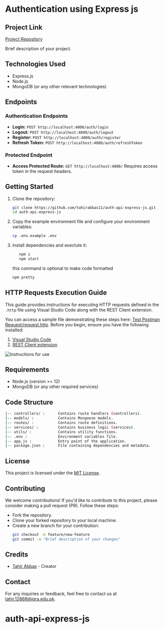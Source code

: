 # Authentication using Express js

## Project Link
[Project Repository](https://github.com/tahirabbas11/auth-api-express-js)

Brief description of your project.

## Technologies Used
- Express.js
- Node.js
- MongoDB (or any other relevant technologies)

## Endpoints

### Authentication Endpoints
- **Login:** `POST http://localhost:4000/auth/login`
- **Logout:** `POST http://localhost:4000/auth/logout`
- **Register:** `POST http://localhost:4000/auth/register`
- **Refresh Token:** `POST http://localhost:4000/auth/refreshToken`

### Protected Endpoint
- **Access Protected Route:** `GET http://localhost:4000/` Requires access token in the request headers.

## Getting Started
1. Clone the repository:
   ```bash
   git clone https://github.com/tahirabbas11/auth-api-express-js.git
   cd auth-api-express-js
   ```
2. Copy the example environment file and configure your environment variables:
   ```bash
   cp .env.example .env
   ```
3. Install dependencies and exectute it:
   ```bash
      npm i
      npm start
      ````
      this command is optional to make code formatted 
      ```bash
      npm pretty
      ```

## HTTP Requests Execution Guide

This guide provides instructions for executing HTTP requests defined in the `.http` file using Visual Studio Code along with the REST Client extension.

You can access a sample file demonstrating these steps here: [Test Postman Request/request.http](path_to_your_sample_file).
Before you begin, ensure you have the following installed:

1. [Visual Studio Code](https://code.visualstudio.com/)
2. [REST Client extension](https://marketplace.visualstudio.com/items?itemName=humao.rest-client)

![Instructions for use](https://drive.google.com/file/d/1YuwLXsRLQagcTrwqD0CQCzHCpPhEh5D2/view)

## Requirements
- Node.js (version >= 12)
- MongoDB (or any other required services)

## Code Structure
```bash
|-- controllers/ :      Contains route handlers (controllers).
|-- models/ :           Contains Mongoose models.
|-- routes/ :           Contains route definitions.
|-- services/ :         Contains business logic (services).
|-- utils/ :            Contains utility functions.
|-- .env :              Environment variables file.
|-- app.js :            Entry point of the application.
|-- package.json :      File containing dependencies and metadata.
```


## License

This project is licensed under the [MIT License](LICENSE).

## Contributing

We welcome contributions! If you'd like to contribute to this project, please consider making a pull request (PR). Follow these steps:

- Fork the repository.
- Clone your forked repository to your local machine.
- Create a new branch for your contribution:
   ```bash
   git checkout -b feature/new-feature
   git commit -m "Brief description of your changes"

## Credits

- [Tahir Abbas](https://github.com/tahirabbas11) - Creator

## Contact

For any inquiries or feedback, feel free to contact us at [tahir.12868@iqra.edu.pk](mailto:tahir.12868@iqra.edu.pk).


# auth-api-express-js
